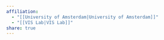 ```yaml
---
affiliation:
  - "[[University of Amsterdam|University of Amsterdam]]"
  - "[[VIS Lab|VIS Lab]]"
share: true
---
```

